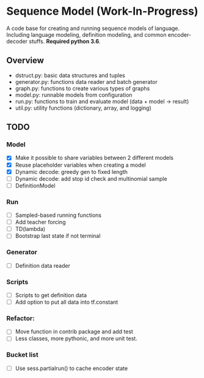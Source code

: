 # Sequence Model (Work-In-Progress)

A code base for creating and running sequence models of language. Including
language modeling, definition modeling, and common encoder-decoder stuffs.
**Required python 3.6**.

## Overview
- dstruct.py: basic data structures and tuples
- generator.py: functions data reader and batch generator
- graph.py: functions to create various types of graphs
- model.py: runnable models from configuration
- run.py: functions to train and evaluate model (data + model -> result)
- util.py: utility functions (dictionary, array, and logging)

## TODO

### Model
- [x] Make it possible to share variables between 2 different models
- [x] Reuse placeholder variables when creating a model
- [x] Dynamic decode: greedy gen to fixed length
- [ ] Dynamic decode: add stop id check and multinomial sample
- [ ] DefinitionModel

### Run
- [ ] Sampled-based running functions
- [ ] Add teacher forcing
- [ ] TD(lambda)
- [ ] Bootstrap last state if not terminal

### Generator
- [ ] Definition data reader

### Scripts
- [ ] Scripts to get definition data
- [ ] Add option to put all data into tf.constant

### Refactor:
- [ ] Move function in contrib package and add test
- [ ] Less classes, more pythonic, and more unit test.

### Bucket list
- [ ] Use sess.partialrun() to cache encoder state
